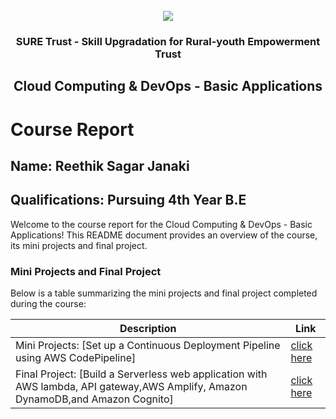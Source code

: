 <!-- PROJECT LOGO -->
<br />

<div align="center">
   <img src='https://user-images.githubusercontent.com/73131499/166115643-d3187f47-d38f-41b2-ae42-5ecbbc60de14.png' />


<h3 align="center">SURE Trust - Skill Upgradation for Rural-youth Empowerment Trust</h3>
  <h2> Cloud Computing & DevOps - Basic Applications </h2>
</div>

# Course Report

## Name: Reethik Sagar Janaki

## Qualifications: Pursuing 4th Year B.E

Welcome to the course report for the Cloud Computing & DevOps - Basic Applications! This README document provides an overview of the course, its mini projects and final project.

### Mini Projects and Final Project

Below is a table summarizing the mini projects and final project completed during the course:

| Description                               | Link                                    |
|-------------------------------------------|-----------------------------------------|
| Mini Projects: [Set up a Continuous Deployment Pipeline using AWS CodePipeline]     | [click here](https://github.com/sure-trust/G1_CC/tree/main/Mini%20Projects/Sagar%20Janaki)                         |
| Final Project: [Build a Serverless web application with AWS lambda, API gateway,AWS Amplify, Amazon DynamoDB,and Amazon Cognito]     | [click here](https://github.com/sure-trust/G1_CC/tree/main/Final%20Capstone%20Projects/Sagar%20Janaki)                        |
